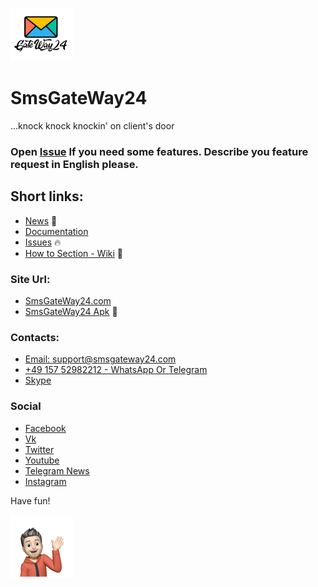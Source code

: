 ![SmsGatrWay24 Logo](imgs/logo_100.png)
# SmsGateWay24 
...knock knock knockin' on client's door


### Open [Issue](https://github.com/smsgateway24/SmsGateWay24/issues) If you need some features. Describe you feature request in English please. 

## Short links:

- [News](./docs/news.md) 📰
- [Documentation](https://smsgateway24.com/en/docs/apidocumentation)
- [Issues](https://github.com/smsgateway24/SmsGateWay24/issues) 🔥
- [How to Section - Wiki](/docs/features.md) 🧐

### Site Url:
- [SmsGateWay24.com](https://smsgateway24.com/en)
- [SmsGateWay24 Apk](https://smsgateway24.com/smsgateway24prolatest.apk) 📲

### Contacts: 
- [Email: support@smsgateway24.com](mailto:support@smsgateway24.com)
- [+49 157 52982212 - WhatsApp Or Telegram](https://wa.me/message/2P6T4OM4MLUAC1)
- [Skype](https://join.skype.com/invite/aCsYh3imlnDS)


### Social 
- [Facebook](https://www.facebook.com/smsgateway24)
- [Vk](https://vk.com/club91096366)
- [Twitter](https://twitter.com/GateSms)
- [Youtube](https://www.youtube.com/channel/UCJ7D4rtphvDEsBIpzC22aHg)
- [Telegram News](https://t.me/smsgateway24)
- [Instagram](https://www.instagram.com/smsgateway24)



Have fun!

![SmsGateWay24 Support](imgs/Author100.png)